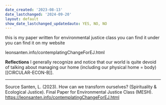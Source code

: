 ```yaml
---
date_created: '2023-08-13'
date_lastchanged: '2024-09-20'
layout: default
show_date_lastchanged_updatedauto: YES, NO, NO
---
```

this is my paper written for environmental justice class 
you can find it under you can find it on my website 

leonsanten.info/contemplatingChangeForEJ.html

**Reflections**
I generally recognize and notice that our world is quite devoid of talking about managing our home (including our physical home = body) [[CIRCULAR-ECON-B]].


________
Source
Santen, L. (2023). How can we transform ourselves? (Spirituality & Ecological Justice). Final Paper for Environmental Justice Class (MESH). https://leonsanten.info/contemplatingChangeForEJ.html

